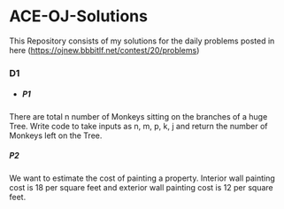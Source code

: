 # ACE-OJ-Solutions
This Repository consists of my solutions for the daily problems posted in here (https://ojnew.bbbitlf.net/contest/20/problems)
### D1
- ##### P1
There are total n number of Monkeys sitting on the branches of a huge Tree. 
Write code to take inputs as n, m, p, k, j and return  the number of Monkeys left on the Tree.

##### P2
We want to estimate the cost of painting a property.
Interior wall painting cost is 18 per square feet and
exterior wall painting cost is 12 per square feet.
